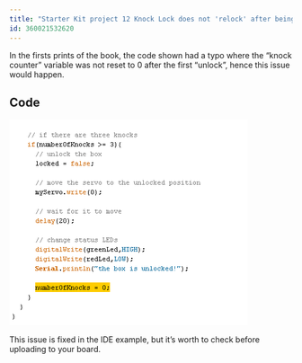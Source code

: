 ```yaml
---
title: "Starter Kit project 12 Knock Lock does not 'relock' after being opened"
id: 360021532620
---
```


In the firsts prints of the book, the code shown had a typo where the “knock counter” variable was not reset to 0 after the first “unlock”, hence this issue would happen.

## Code

![Code example with "numberOfKnocks = 0" highlighted](img/numberOfKnocks.png)

This issue is fixed in the IDE example, but it’s worth to check before uploading to your board.
